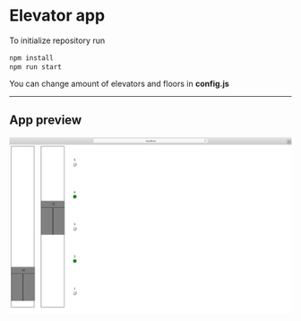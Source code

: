 # Elevator app

To initialize repository run
```
npm install
npm run start
```

You can change amount of elevators and floors in **config.js**


<hr>

## App preview

![Home page](/readme_src/preview.png "Home page")
